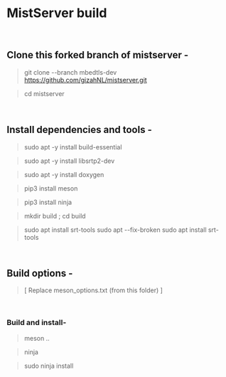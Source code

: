 MistServer build
================

<br>

## Clone this forked branch of mistserver -

> git clone --branch mbedtls-dev https://github.com/gizahNL/mistserver.git

> cd mistserver

<br>

## Install dependencies and tools -

> sudo apt -y install build-essential

> sudo apt -y install libsrtp2-dev

> sudo apt -y install doxygen

> pip3 install meson

> pip3 install ninja

> mkdir build ; cd build

> sudo apt install srt-tools
> sudo apt --fix-broken
> sudo apt install srt-tools

<br>

## Build options -

> [ Replace meson_options.txt (from this folder) ]

<br>

### Build and install-

> meson ..

> ninja

> sudo ninja install

